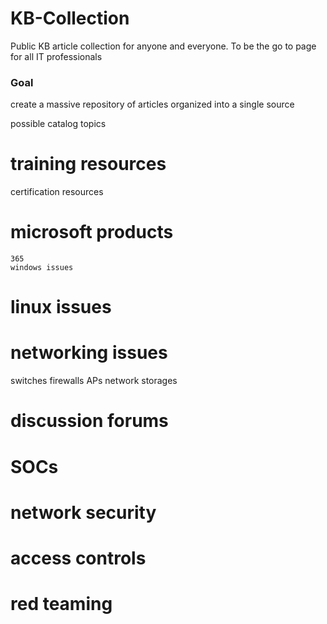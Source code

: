 # KB-Collection
Public KB article collection for anyone and everyone. To be the go to page for all IT professionals 

### Goal ###

create a massive repository of articles organized into a single source

possible catalog topics

# training resources
 certification resources
 
# microsoft products
    365
    windows issues

# linux issues

# networking issues
 switches
 firewalls
 APs
 network storages

# discussion forums
# SOCs
# network security
# access controls
# red teaming